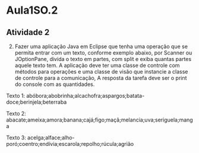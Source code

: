 # Aula1SO.2
## Atividade 2

2. Fazer uma aplicação Java em Eclipse que tenha uma operação que se permita entrar com um texto, conforme exemplo abaixo, por Scanner ou JOptionPane, divida o texto em partes, com split e exiba quantas partes aquele texto tem. A aplicação deve ter uma classe de controle com métodos para operações e uma classe de visão que instancie a classe de controle para a comunicação, A resposta da tarefa deve ser o print do console com as quantidades.

Texto 1: abóbora;abobrinha;alcachofra;aspargos;batata-doce;berinjela;beterraba

Texto 2: abacate;ameixa;amora;banana;cajá;figo;maçã;melancia;uva;seriguela;manga

Texto 3: acelga;alface;alho-poró;coentro;endívia;escarola;repolho;rúcula;agrião

